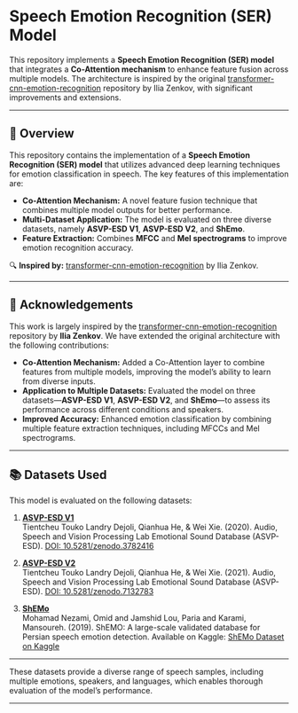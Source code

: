 
# **Speech Emotion Recognition (SER) Model**

This repository implements a **Speech Emotion Recognition (SER) model** that integrates a **Co-Attention mechanism** to enhance feature fusion across multiple models. The architecture is inspired by the original [transformer-cnn-emotion-recognition](https://github.com/IliaZenkov/transformer-cnn-emotion-recognition) repository by Ilia Zenkov, with significant improvements and extensions.

---

## **📌 Overview**

This repository contains the implementation of a **Speech Emotion Recognition (SER) model** that utilizes advanced deep learning techniques for emotion classification in speech. The key features of this implementation are:

- **Co-Attention Mechanism:** A novel feature fusion technique that combines multiple model outputs for better performance.
- **Multi-Dataset Application:** The model is evaluated on three diverse datasets, namely **ASVP-ESD V1**, **ASVP-ESD V2**, and **ShEmo**.
- **Feature Extraction:** Combines **MFCC** and **Mel spectrograms** to improve emotion recognition accuracy.

🔍 **Inspired by:** [transformer-cnn-emotion-recognition](https://github.com/IliaZenkov/transformer-cnn-emotion-recognition) by Ilia Zenkov.

---

## **📜 Acknowledgements**

This work is largely inspired by the [transformer-cnn-emotion-recognition](https://github.com/IliaZenkov/transformer-cnn-emotion-recognition) repository by **Ilia Zenkov**. We have extended the original architecture with the following contributions:

- **Co-Attention Mechanism:** Added a Co-Attention layer to combine features from multiple models, improving the model’s ability to learn from diverse inputs.
- **Application to Multiple Datasets:** Evaluated the model on three datasets—**ASVP-ESD V1**, **ASVP-ESD V2**, and **ShEmo**—to assess its performance across different conditions and speakers.
- **Improved Accuracy:** Enhanced emotion classification by combining multiple feature extraction techniques, including MFCCs and Mel spectrograms.

---

## **📚 Datasets Used**

This model is evaluated on the following datasets:

1. **[ASVP-ESD V1](https://doi.org/10.5281/zenodo.3782416)**  
   Tientcheu Touko Landry Dejoli, Qianhua He, & Wei Xie. (2020). Audio, Speech and Vision Processing Lab Emotional Sound Database (ASVP-ESD). [DOI: 10.5281/zenodo.3782416](https://doi.org/10.5281/zenodo.3782416)
   
2. **[ASVP-ESD V2](https://doi.org/10.5281/zenodo.7132783)**  
   Tientcheu Touko Landry Dejoli, Qianhua He, & Wei Xie. (2021). Audio, Speech and Vision Processing Lab Emotional Sound Database (ASVP-ESD). [DOI: 10.5281/zenodo.7132783](https://doi.org/10.5281/zenodo.7132783)
   
3. **[ShEMo](https://www.kaggle.com/datasets/mansourehk/shemo-persian-speech-emotion-detection-database)**  
   Mohamad Nezami, Omid and Jamshid Lou, Paria and Karami, Mansoureh. (2019). ShEMO: A large-scale validated database for Persian speech emotion detection. Available on Kaggle: [ShEMo Dataset on Kaggle](https://www.kaggle.com/datasets/mansourehk/shemo-persian-speech-emotion-detection-database)

---


These datasets provide a diverse range of speech samples, including multiple emotions, speakers, and languages, which enables thorough evaluation of the model’s performance.

---

